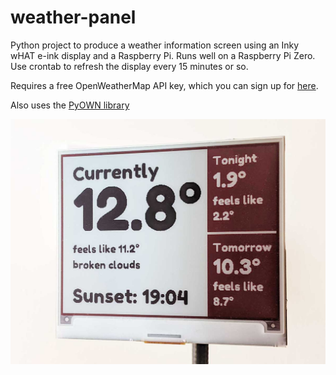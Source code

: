 # weather-panel

Python project to produce a weather information screen using an Inky wHAT e-ink display and a Raspberry Pi. Runs well on a Raspberry Pi Zero. Use crontab to refresh the display every 15 minutes or so.

Requires a free OpenWeatherMap API key, which you can sign up for [here](https://openweathermap.org/api).

Also uses the [PyOWN library](https://pypi.org/project/pyowm/)

![Weather Panel in action](https://github.com/nikrawlinson/weather-panel/blob/main/weather-panel-small.jpg)

